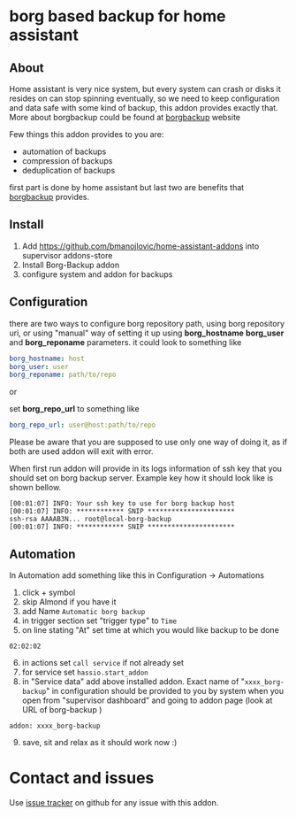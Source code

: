 # borg based backup for home assistant

## About
Home assistant is very nice system, but every system can crash or disks it resides on can stop spinning eventually, so we need to keep configuration and
data safe with some kind of backup, this addon provides exactly that. More about borgbackup could be found at [borgbackup](https://www.borgbackup.org/) website

Few things this addon provides to you are:
- automation of backups
- compression of backups
- deduplication of backups

first part is done by home assistant but last two are benefits that [borgbackup](https://www.borgbackup.org/) provides.

## Install
1) Add https://github.com/bmanojlovic/home-assistant-addons into supervisor addons-store
2) Install Borg-Backup addon
3) configure system and addon for backups

## Configuration

there are two ways to configure borg repository path, using borg repository uri, or using "manual" way of setting it up using **borg_hostname** **borg_user** and **borg_reponame** parameters.
it could look to something like
```yaml
borg_hostname: host
borg_user: user
borg_reponame: path/to/repo
```
or 

set **borg_repo_url** to something like 
```yaml
borg_repo_url: user@host:path/to/repo
```

Please be aware that you are supposed to use only one way of doing it, as if both are used addon will exit with error.

When first run addon will provide in its logs information of ssh key that you should set on borg backup server. Example key how it should look like is shown bellow.
```
[00:01:07] INFO: Your ssh key to use for borg backup host
[00:01:07] INFO: ************ SNIP **********************
ssh-rsa AAAAB3N... root@local-borg-backup
[00:01:07] INFO: ************ SNIP **********************

```
## Automation
In Automation add something like this in Configuration -> Automations
1) click + symbol
2) skip Almond if you have it
3) add Name `Automatic borg backup`
4) in trigger section set "trigger type" to `Time`
5) on line stating "At" set time at which you would like backup to be done
```
02:02:02
```
6) in actions set `call service` if not already set
7) for service set `hassio.start_addon`
8) in "Service data" add above installed addon. Exact name of "`xxxx_borg-backup`" in configuration
  should be provided to you by system when you open from "supervisor dashboard" and going to addon page (look at URL of borg-backup )
```
addon: xxxx_borg-backup
```
9) save, sit and relax as it should work now :)


# Contact and issues

Use [issue tracker](https://github.com/bmanojlovic/home-assistant-borg-backup/issues) on github for any issue with this addon.